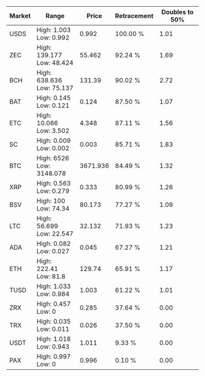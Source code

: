 | Market | Range | Price| Retracement | Doubles to 50% |
| --- | --- | --- | --- | --- |
| USDS | High: 1.003<br />Low: 0.992 | 0.992 | 100.00 % | 1.01 |
| ZEC | High: 139.177<br />Low: 48.424 | 55.462 | 92.24 % | 1.69 |
| BCH | High: 638.636<br />Low: 75.137 | 131.39 | 90.02 % | 2.72 |
| BAT | High: 0.145<br />Low: 0.121 | 0.124 | 87.50 % | 1.07 |
| ETC | High: 10.066<br />Low: 3.502 | 4.348 | 87.11 % | 1.56 |
| SC | High: 0.009<br />Low: 0.002 | 0.003 | 85.71 % | 1.83 |
| BTC | High: 6526<br />Low: 3148.078 | 3671.936 | 84.49 % | 1.32 |
| XRP | High: 0.563<br />Low: 0.279 | 0.333 | 80.99 % | 1.26 |
| BSV | High: 100<br />Low: 74.34 | 80.173 | 77.27 % | 1.09 |
| LTC | High: 56.699<br />Low: 22.547 | 32.132 | 71.93 % | 1.23 |
| ADA | High: 0.082<br />Low: 0.027 | 0.045 | 67.27 % | 1.21 |
| ETH | High: 222.41<br />Low: 81.8 | 129.74 | 65.91 % | 1.17 |
| TUSD | High: 1.033<br />Low: 0.984 | 1.003 | 61.22 % | 1.01 |
| ZRX | High: 0.457<br />Low: 0 | 0.285 | 37.64 % | 0.00 |
| TRX | High: 0.035<br />Low: 0.011 | 0.026 | 37.50 % | 0.00 |
| USDT | High: 1.018<br />Low: 0.943 | 1.011 | 9.33 % | 0.00 |
| PAX | High: 0.997<br />Low: 0 | 0.996 | 0.10 % | 0.00 |
